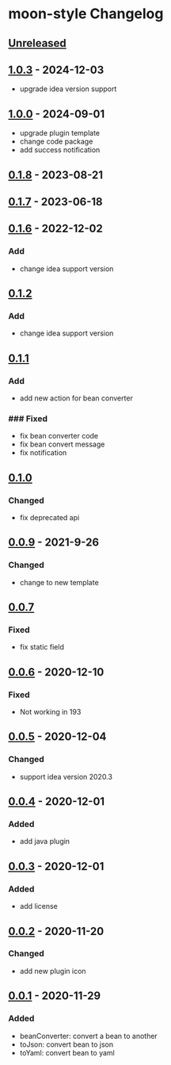 <!-- Keep a Changelog guide -> https://keepachangelog.com -->

# moon-style Changelog

## [Unreleased]

## [1.0.3] - 2024-12-03

- upgrade idea version support

## [1.0.0] - 2024-09-01

- upgrade plugin template
- change code package
- add success notification

## [0.1.8] - 2023-08-21

## [0.1.7] - 2023-06-18

## [0.1.6] - 2022-12-02

### Add

- change idea support version

## [0.1.2]

### Add

- change idea support version

## [0.1.1]

### Add

- add new action for bean converter

### ### Fixed

- fix bean converter code
- fix bean convert message
- fix notification

## [0.1.0]

### Changed

- fix deprecated api

## [0.0.9] - 2021-9-26

### Changed

- change to new template

## [0.0.7]

### Fixed

- fix static field

## [0.0.6] - 2020-12-10

### Fixed

- Not working in 193

## [0.0.5] - 2020-12-04

### Changed

- support idea version 2020.3

## [0.0.4] - 2020-12-01

### Added

- add java plugin

## [0.0.3] - 2020-12-01

### Added

- add license

## [0.0.2] - 2020-11-20

### Changed

- add new plugin icon

## [0.0.1] - 2020-11-29

### Added

- beanConverter: convert a bean to another
- toJson: convert bean to json
- toYaml: convert bean to yaml

[Unreleased]: https://github.com/sudajiaqi/moon-style/compare/v1.0.3...HEAD
[1.0.3]: https://github.com/sudajiaqi/moon-style/compare/v1.0.0...v1.0.3
[1.0.0]: https://github.com/sudajiaqi/moon-style/compare/v0.1.8...v1.0.0
[0.1.8]: https://github.com/sudajiaqi/moon-style/compare/v0.1.7...v0.1.8
[0.1.7]: https://github.com/sudajiaqi/moon-style/compare/v0.1.6...v0.1.7
[0.1.6]: https://github.com/sudajiaqi/moon-style/compare/v0.1.2...v0.1.6
[0.1.2]: https://github.com/sudajiaqi/moon-style/compare/v0.1.1...v0.1.2
[0.1.1]: https://github.com/sudajiaqi/moon-style/compare/v0.1.0...v0.1.1
[0.1.0]: https://github.com/sudajiaqi/moon-style/compare/v0.0.9...v0.1.0
[0.0.9]: https://github.com/sudajiaqi/moon-style/compare/v0.0.7...v0.0.9
[0.0.7]: https://github.com/sudajiaqi/moon-style/compare/v0.0.6...v0.0.7
[0.0.6]: https://github.com/sudajiaqi/moon-style/compare/v0.0.5...v0.0.6
[0.0.5]: https://github.com/sudajiaqi/moon-style/compare/v0.0.4...v0.0.5
[0.0.4]: https://github.com/sudajiaqi/moon-style/compare/v0.0.3...v0.0.4
[0.0.3]: https://github.com/sudajiaqi/moon-style/compare/v0.0.2...v0.0.3
[0.0.2]: https://github.com/sudajiaqi/moon-style/compare/v0.0.1...v0.0.2
[0.0.1]: https://github.com/sudajiaqi/moon-style/commits/v0.0.1

